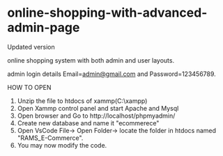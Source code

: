 # online-shopping-with-advanced-admin-page
Updated version


online shopping system with both admin and user layouts.

admin login details  Email=admin@gmail.com and Password=123456789.


HOW TO OPEN

1. Unzip the file to htdocs of xammp(C:\xampp)
2. Open Xammp control panel and start Apache and Mysql
3. Open browser and Go to http://localhost/phpmyadmin/
4. Create new database and name it "ecommerece"
5. Open VsCode File-> Open Folder-> locate the folder in htdocs named "RAMS_E-Commerce".
6. You may now modify the code. 